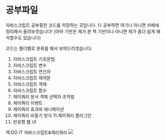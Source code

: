 # 공부파일
자바스크립트 공부중한 코드를 저장하는 곳입니다.
다 공부하면 여기나 아니면 카페에 정리해서 올려보겟습니다!
(아마 기반은 제가 본 책 기반이나 아니면 제가 좀더 쉽게 해석할수도 있습니다)


코드는 폴더별로 분류를 해서 보여드리겟습니다.

1. 자바스크립트 기초문법 
2. 자바스크립트 변수
3. 자바스크립트 연산자
4. 자바스크립트 제어문
5. 자바스크립트 객체
6. 자바스크립트 함수
7. 제이쿼리 문서 객체 선택자 조작법
8. 제이쿼리 이벤트
9. 제이쿼리 효과와 애니메이션
10. 제이쿼리 비동기 방식
11.제이쿼리 플러그인
12. 반응형 웹 UI


책:DO IT 자바스크립트&제리쿼리
<image src="http://image.bandinlunis.com/upload/product/4164/4164107.jpg">
